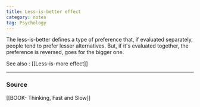 ```yaml
---
title: Less-is-better effect
category: notes
tag: Psychology 
---
```


The less-is-better defines a type of preference that, if evaluated separately, people tend to prefer lesser alternatives. But, if it's evaluated together, the preference is reversed, goes for the bigger one.

See also : [[Less-is-more effect]]

--- 
### Source
[[BOOK- Thinking, Fast and Slow]]
